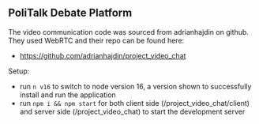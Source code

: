 ## PoliTalk Debate Platform

The video communication code was sourced from adrianhajdin on github. They used WebRTC and their repo can be found here:
- https://github.com/adrianhajdin/project_video_chat

Setup:
- run ```n v16``` to switch to node version 16, a version shown to successfully install and run the application
- run ```npm i && npm start``` for both client side (/project_video_chat/client) and server side (/project_video_chat) to start the development server
